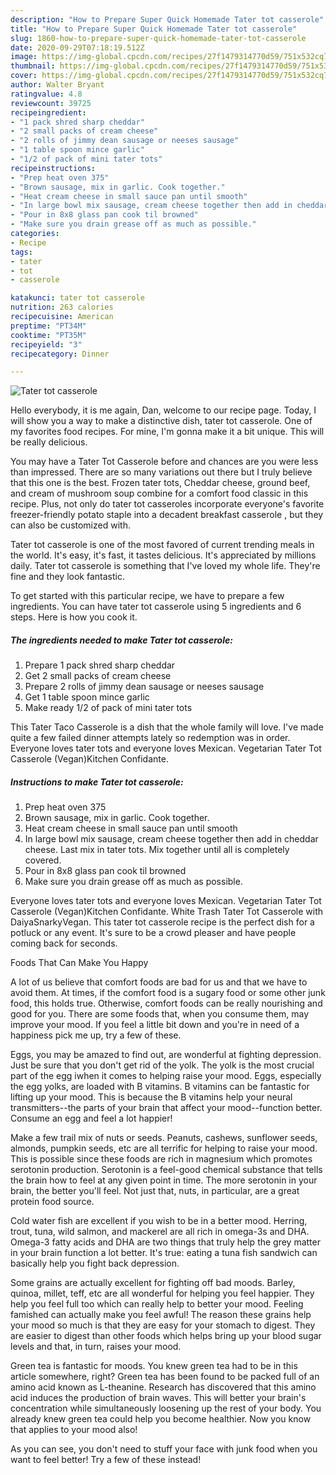 ```yaml
---
description: "How to Prepare Super Quick Homemade Tater tot casserole"
title: "How to Prepare Super Quick Homemade Tater tot casserole"
slug: 1860-how-to-prepare-super-quick-homemade-tater-tot-casserole
date: 2020-09-29T07:18:19.512Z
image: https://img-global.cpcdn.com/recipes/27f1479314770d59/751x532cq70/tater-tot-casserole-recipe-main-photo.jpg
thumbnail: https://img-global.cpcdn.com/recipes/27f1479314770d59/751x532cq70/tater-tot-casserole-recipe-main-photo.jpg
cover: https://img-global.cpcdn.com/recipes/27f1479314770d59/751x532cq70/tater-tot-casserole-recipe-main-photo.jpg
author: Walter Bryant
ratingvalue: 4.8
reviewcount: 39725
recipeingredient:
- "1 pack shred sharp cheddar"
- "2 small packs of cream cheese"
- "2 rolls of jimmy dean sausage or neeses sausage"
- "1 table spoon mince garlic"
- "1/2 of pack of mini tater tots"
recipeinstructions:
- "Prep heat oven 375"
- "Brown sausage, mix in garlic. Cook together."
- "Heat cream cheese in small sauce pan until smooth"
- "In large bowl mix sausage, cream cheese together then add in cheddar cheese. Last mix in tater tots. Mix together until all is completely covered."
- "Pour in 8x8 glass pan cook til browned"
- "Make sure you drain grease off as much as possible."
categories:
- Recipe
tags:
- tater
- tot
- casserole

katakunci: tater tot casserole 
nutrition: 263 calories
recipecuisine: American
preptime: "PT34M"
cooktime: "PT35M"
recipeyield: "3"
recipecategory: Dinner

---
```



![Tater tot casserole](https://img-global.cpcdn.com/recipes/27f1479314770d59/751x532cq70/tater-tot-casserole-recipe-main-photo.jpg)

Hello everybody, it is me again, Dan, welcome to our recipe page. Today, I will show you a way to make a distinctive dish, tater tot casserole. One of my favorites food recipes. For mine, I'm gonna make it a bit unique. This will be really delicious.

You may have a Tater Tot Casserole before and chances are you were less than impressed. There are so many variations out there but I truly believe that this one is the best. Frozen tater tots, Cheddar cheese, ground beef, and cream of mushroom soup combine for a comfort food classic in this recipe. Plus, not only do tater tot casseroles incorporate everyone&#39;s favorite freezer-friendly potato staple into a decadent breakfast casserole , but they can also be customized with.

Tater tot casserole is one of the most favored of current trending meals in the world. It's easy, it's fast, it tastes delicious. It's appreciated by millions daily. Tater tot casserole is something that I've loved my whole life. They're fine and they look fantastic.


To get started with this particular recipe, we have to prepare a few ingredients. You can have tater tot casserole using 5 ingredients and 6 steps. Here is how you cook it.

<!--inarticleads1-->

##### The ingredients needed to make Tater tot casserole:

1. Prepare 1 pack shred sharp cheddar
1. Get 2 small packs of cream cheese
1. Prepare 2 rolls of jimmy dean sausage or neeses sausage
1. Get 1 table spoon mince garlic
1. Make ready 1/2 of pack of mini tater tots


This Tater Taco Casserole is a dish that the whole family will love. I&#39;ve made quite a few failed dinner attempts lately so redemption was in order. Everyone loves tater tots and everyone loves Mexican. Vegetarian Tater Tot Casserole (Vegan)Kitchen Confidante. 

<!--inarticleads2-->

##### Instructions to make Tater tot casserole:

1. Prep heat oven 375
1. Brown sausage, mix in garlic. Cook together.
1. Heat cream cheese in small sauce pan until smooth
1. In large bowl mix sausage, cream cheese together then add in cheddar cheese. Last mix in tater tots. Mix together until all is completely covered.
1. Pour in 8x8 glass pan cook til browned
1. Make sure you drain grease off as much as possible.


Everyone loves tater tots and everyone loves Mexican. Vegetarian Tater Tot Casserole (Vegan)Kitchen Confidante. White Trash Tater Tot Casserole with DaiyaSnarkyVegan. This tater tot casserole recipe is the perfect dish for a potluck or any event. It&#39;s sure to be a crowd pleaser and have people coming back for seconds. 

Foods That Can Make You Happy


A lot of us believe that comfort foods are bad for us and that we have to avoid them. At times, if the comfort food is a sugary food or some other junk food, this holds true. Otherwise, comfort foods can be really nourishing and good for you. There are some foods that, when you consume them, may improve your mood. If you feel a little bit down and you're in need of a happiness pick me up, try a few of these.

Eggs, you may be amazed to find out, are wonderful at fighting depression. Just be sure that you don't get rid of the yolk. The yolk is the most crucial part of the egg iwhen it comes to helping raise your mood. Eggs, especially the egg yolks, are loaded with B vitamins. B vitamins can be fantastic for lifting up your mood. This is because the B vitamins help your neural transmitters--the parts of your brain that affect your mood--function better. Consume an egg and feel a lot happier!

Make a few trail mix of nuts or seeds. Peanuts, cashews, sunflower seeds, almonds, pumpkin seeds, etc are all terrific for helping to raise your mood. This is possible since these foods are rich in magnesium which promotes serotonin production. Serotonin is a feel-good chemical substance that tells the brain how to feel at any given point in time. The more serotonin in your brain, the better you'll feel. Not just that, nuts, in particular, are a great protein food source.

Cold water fish are excellent if you wish to be in a better mood. Herring, trout, tuna, wild salmon, and mackerel are all rich in omega-3s and DHA. Omega-3 fatty acids and DHA are two things that truly help the grey matter in your brain function a lot better. It's true: eating a tuna fish sandwich can basically help you fight back depression. 

Some grains are actually excellent for fighting off bad moods. Barley, quinoa, millet, teff, etc are all wonderful for helping you feel happier. They help you feel full too which can really help to better your mood. Feeling famished can actually make you feel awful! The reason these grains help your mood so much is that they are easy for your stomach to digest. They are easier to digest than other foods which helps bring up your blood sugar levels and that, in turn, raises your mood.

Green tea is fantastic for moods. You knew green tea had to be in this article somewhere, right? Green tea has been found to be packed full of an amino acid known as L-theanine. Research has discovered that this amino acid induces the production of brain waves. This will better your brain's concentration while simultaneously loosening up the rest of your body. You already knew green tea could help you become healthier. Now you know that applies to your mood also!

As you can see, you don't need to stuff your face with junk food when you want to feel better! Try a few of these instead!

